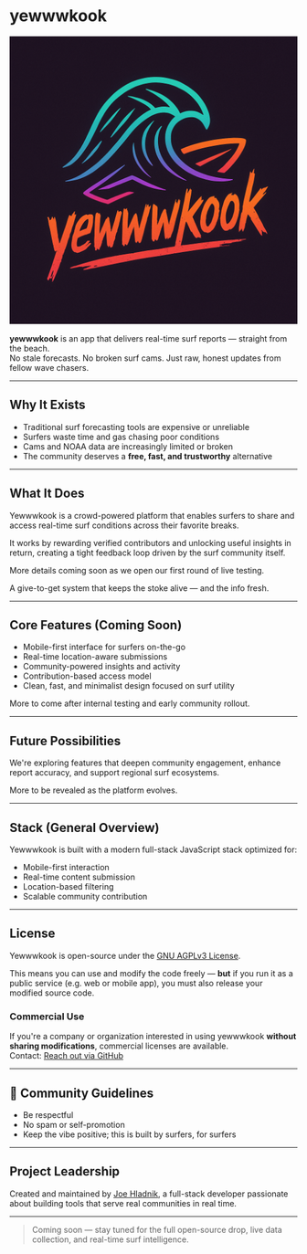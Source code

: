 #  yewwwkook

![yewwwkook logo](./assets/yewwwkookLogo.png)

**yewwwkook** is an app that delivers real-time surf reports — straight from the beach.  
No stale forecasts. No broken surf cams. Just raw, honest updates from fellow wave chasers.

---

##  Why It Exists

- Traditional surf forecasting tools are expensive or unreliable
- Surfers waste time and gas chasing poor conditions
- Cams and NOAA data are increasingly limited or broken
- The community deserves a **free, fast, and trustworthy** alternative

---

##  What It Does

Yewwwkook is a crowd-powered platform that enables surfers to share and access real-time surf conditions across their favorite breaks.

It works by rewarding verified contributors and unlocking useful insights in return,  creating a tight feedback loop driven by the surf community itself.

More details coming soon as we open our first round of live testing.

A give-to-get system that keeps the stoke alive — and the info fresh.

---

##  Core Features (Coming Soon)

- Mobile-first interface for surfers on-the-go  
- Real-time location-aware submissions  
- Community-powered insights and activity  
- Contribution-based access model  
- Clean, fast, and minimalist design focused on surf utility

More to come after internal testing and early community rollout.


---

##  Future Possibilities

We're exploring features that deepen community engagement, enhance report accuracy, and support regional surf ecosystems.

More to be revealed as the platform evolves.


---

##  Stack (General Overview)

Yewwwkook is built with a modern full-stack JavaScript stack optimized for:

- Mobile-first interaction
- Real-time content submission
- Location-based filtering
- Scalable community contribution

---

##  License

Yewwwkook is open-source under the [GNU AGPLv3 License](LICENSE).

This means you can use and modify the code freely — **but** if you run it as a public service (e.g. web or mobile app), you must also release your modified source code.

###  Commercial Use

If you're a company or organization interested in using yewwwkook **without sharing modifications**, commercial licenses are available.  
Contact: [Reach out via GitHub](https://github.com/jhladnik)

---

## 🤙 Community Guidelines

- Be respectful
- No spam or self-promotion
- Keep the vibe positive; this is built by surfers, for surfers

---

##  Project Leadership

Created and maintained by [Joe Hladnik](https://github.com/jhladnik), a full-stack developer passionate about building tools that serve real communities in real time.

---

> Coming soon — stay tuned for the full open-source drop, live data collection, and real-time surf intelligence.
